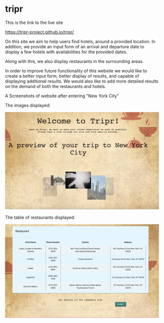# tripr
This is the link to the live site

https://tripr-project.github.io/tripr/

On this site we aim to help users find hotels, around a provided location. In addition, we provide an input form of an arrival and departure date to display a few hotels with availabilities for the provided dates.

Along with this, we also display restaurants in the surrounding areas.

In order to improve future functionality of this website we would like to create a better input form, better display of results, and capable of displaying additional results. We would also like to add more detailed results on the demand of both the restaurants and hotels.

A Screenshots of website after entering "New York City"

The images displayed:

![Images](./screenshots/Photos.jpg)

The table of restaurants displayed:

![Resturants](./screenshots/Resturants.jpg)
